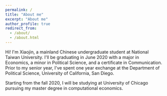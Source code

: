 ```yaml
---
permalink: /
title: "About me"
excerpt: "About me"
author_profile: true
redirect_from: 
  - /about/
  - /about.html
---
```


Hi! I'm Xiaojin, a mainland Chinese undergraduate student at National Taiwan University. I'll be graduating in June 2020 with a major in Economics, a minor in Political Science, and a certificate in Communication. Prior to my senior year, I've spent one year exchange at the Department of Political Science, University of California, San Diego. 


Starting from the fall 2020, I will be studying at University of Chicago pursuing my master degree in computational economics.



